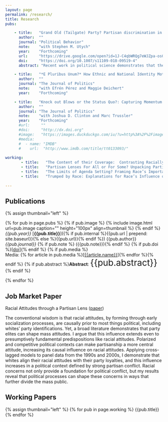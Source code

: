 ```yaml
---
layout: page
permalink: /research/
title: Research
pubs:

    - title:   "Grand Old (Tailgate) Party? Partisan discrimination in apolitical settings"
      author:  ""
      journal: "Political Behavior"
      note:    "with Stephen M. Utych"
      year:    "Forthcoming"
      url:     "https://drive.google.com/open?id=1J-C4qbWRQg7eWJZpa-osGKkotAyhzSsK"
      doi:     "https://doi.org/10.1007/s11109-018-09519-4"
      abstract: "Recent work in political science demonstrates that the American public is strongly divided on partisan lines. Levels of affective polarization are so great, it seems, that partisanship even shapes behavior in apolitical settings. However, this literature does not account for other salient identity dimensions on which people make decisions in apolitical settings, potentially stacking the deck in favor of partisanship. We address this limitation with a pair of experiments studying price discrimination among college football fans. We find that partisan discrimination exists, even when the decision context explicitly calls attention to another social identity. But, importantly, this appears to function mostly as in-group favoritism rather than out-group hostility."

    - title:   "*E Pluribus Unum?* How Ethnic and National Identity Motivate Individual Reactions to a Political Ideal"
      author:  ""
      journal: "The Journal of Politics"
      note:    "with Efrén Pérez and Maggie Deichert"
      year:    "Forthcoming"

    - title:   "Knock out Blows or the Status Quo?: Capturing Momentum in the 2016 Primaries"
      author:  ""
      journal: "The Journal of Politics"
      note:    "with Joshua D. Clinton and Marc Trussler"
      year:    "Forthcoming"
      #url:     ""
      #doi:     "http://dx.doi.org"
      #image:   "https://images.duckduckgo.com/iu/?u=http%3A%2F%2Fimages.moviepostershop.com%2Fthe-matrix-movie-poster-1999-1020518087.jpg&f=1"
      #media:
      #  - name: "IMDB"
      #    url:  "http://www.imdb.com/title/tt0133093/"
      
working:
       - title:   "The Content of their Coverage:  Contrasting Racially Conservative and Liberal Elite Rhetoric"
       - title:   "Partisan Lenses For All or For Some? Unpacking Partisanship’s Causal Influence on Racial Attitudes"
       - title:   "The Limits of Agenda Setting? Framing Race’s Importance"
       - title:   "Trumped by Race: Explanations for Race’s Influence on Whites’ Votes in 2016"
      
---
```

## Publications
{% assign thumbnail="left" %}

{% for pub in page.pubs %}
{% if pub.image %} {% include image.html url=pub.image caption="" height="100px" align=thumbnail %} {% endif %}
*{{pub.year}}* [**{{pub.title}}**]({% if pub.internal %}{{pub.url | prepend: site.baseurl}}{% else %}{{pub.url}}{% endif %}) {{pub.author}} *{{pub.journal}}* 
{% if pub.note %} ({{pub.note}}){% endif %} 
{% if pub.doi %}[[doi]({{pub.doi}})]{% endif %}
{% if pub.media %}<br />Media: {% for article in pub.media %}[[{{article.name}}]({{article.url}})]{% endfor %}{% endif %}
{% if pub.abstract %}**Abstract**:  <span style="font-size:2em;">{{pub.abstract}}</span> {% endif %}

{% endfor %}

## Job Market Paper
Racial Attitudes through a Partisan Lens ([paper](https://drive.google.com/open?id=1bbsTB1c2Ti6l01Rm62VOhENOjbfOvAhZ))

The conventional wisdom is that racial attitudes, by forming through early socialization processes, are causally prior to most things political, including whites’ party identifications. Yet, a broad literature demonstrates that party elites can shape mass attitudes. I argue that this influence extends even to presumptively fundamental predispositions like racial attitudes. Polarized and competitive political contexts can make partisanship a more central attitude, increasing its causal influence on racial attitudes. Applying cross-lagged models to panel data from the 1990s and 2000s, I demonstrate that whites align their racial attitudes with their party loyalties, and this influence increases in a political context defined by strong partisan conflict. Racial concerns not only provide a foundation for political conflict, but my results reveal that political processes can shape these concerns in ways that further divide the mass public.

## Working Papers
{% assign thumbnail="left" %}
{% for pub in page.working %}
{{pub.title}}
{% endfor %}

